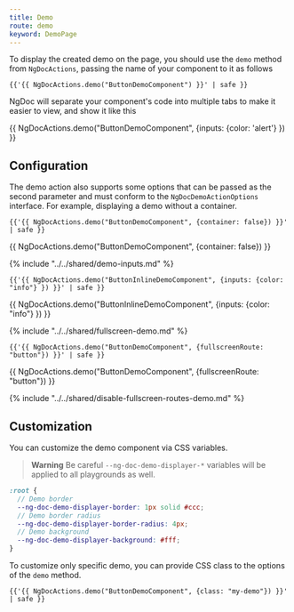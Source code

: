 ```yaml
---
title: Demo
route: demo
keyword: DemoPage
---
```


To display the created demo on the page, you should use the `demo` method from `NgDocActions`,
passing the name of your component to it as follows

```twig name="index.md"
{{'{{ NgDocActions.demo("ButtonDemoComponent") }}' | safe }}
```

NgDoc will separate your component's code into multiple tabs to make it easier to view, and show it
like this

{{ NgDocActions.demo("ButtonDemoComponent", {inputs: {color: 'alert'} }) }}

## Configuration

The demo action also supports some options that can be passed as the second parameter and must
conform to the `NgDocDemoActionOptions` interface. For example, displaying a demo without a
container.

```twig name="index.md"
{{'{{ NgDocActions.demo("ButtonDemoComponent", {container: false}) }}' | safe }}
```

{{ NgDocActions.demo("ButtonDemoComponent", {container: false}) }}

{% include "../../shared/demo-inputs.md" %}

```twig name="index.md"
{{'{{ NgDocActions.demo("ButtonInlineDemoComponent", {inputs: {color: "info"} }) }}' | safe }}
```

{{ NgDocActions.demo("ButtonInlineDemoComponent", {inputs: {color: "info"} }) }}

{% include "../../shared/fullscreen-demo.md" %}

```twig name="index.md"
{{'{{ NgDocActions.demo("ButtonDemoComponent", {fullscreenRoute: "button"}) }}' | safe }}
```

{{ NgDocActions.demo("ButtonDemoComponent", {fullscreenRoute: "button"}) }}

{% include "../../shared/disable-fullscreen-routes-demo.md" %}

## Customization

You can customize the demo component via CSS variables.

> **Warning**
> Be careful `--ng-doc-demo-displayer-*` variables will be applied to all playgrounds as well.

```scss name="styles.scss"
:root {
  // Demo border
  --ng-doc-demo-displayer-border: 1px solid #ccc;
  // Demo border radius
  --ng-doc-demo-displayer-border-radius: 4px;
  // Demo background
  --ng-doc-demo-displayer-background: #fff;
}
```

To customize only specific demo, you can provide CSS class to the options of the `demo` method.

```twig name="index.md"
{{'{{ NgDocActions.demo("ButtonDemoComponent", {class: "my-demo"}) }}' | safe }}
```
